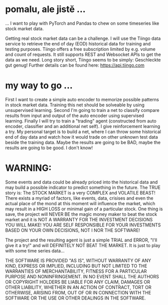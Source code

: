 # pomalu, ale jistĕ ...
... I want to play with PyTorch and Pandas to chew on some timeseries like stock market data.

Getting real stock market data can be a challenge.
I will use the Tiingo data service to retrieve the end of day (EOD) historical data for training and testing purposes.
Tiingo offers a free subscription limited by e.g. volume and count of requests.
It still supports REST and Websocket APIs to get the data as we need.
Long story short, Tiingo seems to be simply: Geschleckte gut genug!
Further details can be found here: https://api.tiingo.com

# my way to go ...
First I want to create a simple auto encoder to memorize possible patterns in stock market data.
Training this net should be solveable by using unsupervised learning.
Second I'm going to train a net to classify compare results from input and output of the auto encoder using supervised learning.
Finally I will try to train a "trading" agent (constructed from auto encoder, classifier and an additional net self). I give reinforcement learning a try.
My personal target is to build a net, where I can throw some historical end of day data and watch how it would trade on other unknown test data beside the training data.
Maybe the results are going to be BAD, maybe the results are going to be good. I don't know!

# WARNING:
Some events and data could be already priced into the historical data and may build a possible indicator to predict something in the future.
The TRUE story is: The STOCK MARKET is a very COMPLEX and VOLATILE BEAST! There exists a myriad of factors, like events, data, crisises and even the actual place of the mond at this moment will influence the market, which may result in a HIGH LOSS or minimal gain of a particular stock.
One thing is save, the project will NEVER BE the magic money maker to beat the stock market and it is NOT A WARRANTY FOR THE INVESTMENT DECISIONS YOU WILL MAKE!
YOU ARE SELF RESPONSIBLE FOR YOUR INVESTMENTS BASED ON YOUR OWN DECISIONS, NOT I NOR THE SOFTWARE!

The project and the resulting agent is just a simple TRIAL and ERROR, "I'll give it a try!" and will DEFINITELY NOT BEAT THE MARKET. It is just to play with some time series data...

THE SOFTWARE IS PROVIDED "AS IS", WITHOUT WARRANTY OF ANY KIND, EXPRESS OR IMPLIED, INCLUDING BUT NOT LIMITED TO THE WARRANTIES OF MERCHANTABILITY, FITNESS FOR A PARTICULAR PURPOSE AND NONINFRINGEMENT. IN NO EVENT SHALL THE AUTHORS OR COPYRIGHT HOLDERS BE LIABLE FOR ANY CLAIM, DAMAGES OR OTHER LIABILITY, WHETHER IN AN ACTION OF CONTRACT, TORT OR OTHERWISE, ARISING FROM, OUT OF OR IN CONNECTION WITH THE SOFTWARE OR THE USE OR OTHER DEALINGS IN THE SOFTWARE. 
